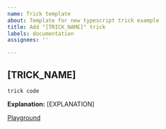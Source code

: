 ```yaml
---
name: Trick template
about: Template for new typescript trick example
title: Add "[TRICK_NAME]" trick
labels: documentation
assignees: ''

---
```


## [TRICK_NAME]

```
trick code
```

**Explanation:** [EXPLANATION]

[Playground](TYPESCRIPT_PLAYGROUND_URL)
